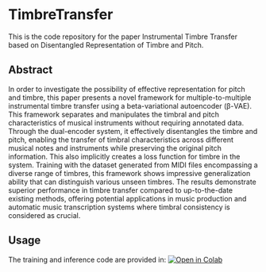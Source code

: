 # TimbreTransfer

This is the code repository for the paper Instrumental Timbre Transfer based on Disentangled Representation of Timbre and Pitch. 

## Abstract

In order to investigate the possibility of effective representation for pitch and timbre, this paper presents a novel framework for multiple-to-multiple instrumental timbre transfer using a beta-variational autoencoder (β-VAE). This framework separates and manipulates the timbral and pitch characteristics of musical instruments without requiring annotated data. Through the dual-encoder system, it effectively disentangles the timbre and pitch, enabling the transfer of timbral characteristics across different musical notes and instruments while preserving the original pitch information. This also implicitly creates a loss function for timbre in the system. Training with the dataset generated from MIDI files encompassing a diverse range of timbres, this framework shows impressive generalization ability that can distinguish various unseen timbres. The results demonstrate superior performance in timbre transfer compared to up-to-the-date existing methods, offering potential applications in music production and automatic music transcription systems where timbral consistency is considered as crucial.

## Usage

The training and inference code are provided in:
[![Open in Colab](https://colab.research.google.com/assets/colab-badge.svg)](https://colab.research.google.com/drive/1pBT4P_FWldxADBgfzgM3hgVUdX9QArPP?usp=sharing)

